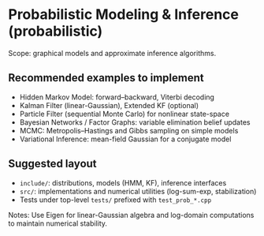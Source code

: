 # Probabilistic Modeling & Inference (probabilistic)

Scope: graphical models and approximate inference algorithms.

## Recommended examples to implement
- Hidden Markov Model: forward–backward, Viterbi decoding
- Kalman Filter (linear-Gaussian), Extended KF (optional)
- Particle Filter (sequential Monte Carlo) for nonlinear state-space
- Bayesian Networks / Factor Graphs: variable elimination belief updates
- MCMC: Metropolis–Hastings and Gibbs sampling on simple models
- Variational Inference: mean-field Gaussian for a conjugate model

## Suggested layout
- `include/`: distributions, models (HMM, KF), inference interfaces
- `src/`: implementations and numerical utilities (log-sum-exp, stabilization)
- Tests under top-level `tests/` prefixed with `test_prob_*.cpp`

Notes: Use Eigen for linear-Gaussian algebra and log-domain computations to maintain numerical stability.

